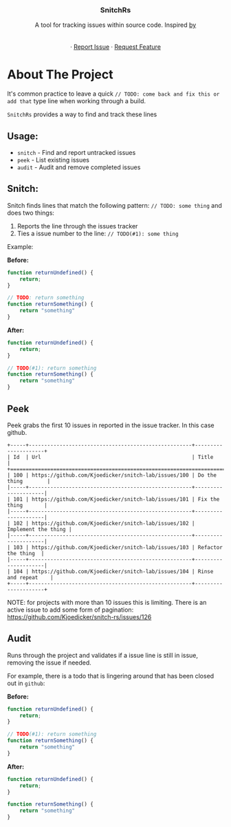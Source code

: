 <br />
<div align="center">
<h3 align="center">SnitchRs</h3>

  <p align="center">
    A tool for tracking issues within source code. Inspired <a href="https://github.com/tsoding/snitch#example-1">by</a>
    <br />
    <br />
    <br />
    <!-- <a href="https://github.com/github_username/repo_name">View Demo</a> -->
    ·
    <a href="https://github.com/kjoedicker/snitch-rs/issues">Report Issue</a>
    ·
    <a href="https://github.com/kjoedicker/snitch-rs/issues">Request Feature</a>
  </p>
</div>

<!-- ABOUT THE PROJECT -->
# About The Project

It's common practice to leave a quick `// TODO: come back and fix this or add that` type line when working through a build.

`SnitchRs` provides a way to find and track these lines


## Usage:
  * `snitch` - Find and report untracked issues
  * `peek`   - List existing issues
  * `audit`  - Audit and remove completed issues

## Snitch:
Snitch finds lines that match the following pattern: `// TODO: some thing`  and does two things:

1. Reports the line through the issues tracker
2. Ties a issue number to the line: `// TODO(#1): some thing`

Example:

**Before:**
```javascript
function returnUndefined() {
    return;
}

// TODO: return something
function returnSomething() {
    return "something"
}
```

**After:**
```javascript
function returnUndefined() {
    return;
}

// TODO(#1): return something
function returnSomething() {
    return "something"
}
```

## Peek
Peek grabs the first 10 issues in reported in the issue tracker. In this case github.

```
+-----+-----------------------------------------------------+---------------------+
| Id  | Url                                                 | Title               |
+=================================================================================+
| 100 | https://github.com/Kjoedicker/snitch-lab/issues/100 | Do the thing        |
|-----+-----------------------------------------------------+---------------------|
| 101 | https://github.com/Kjoedicker/snitch-lab/issues/101 | Fix the thing       |
|-----+-----------------------------------------------------+---------------------|
| 102 | https://github.com/Kjoedicker/snitch-lab/issues/102 | Implement the thing |
|-----+-----------------------------------------------------+---------------------|
| 103 | https://github.com/Kjoedicker/snitch-lab/issues/103 | Refactor the thing  |
|-----+-----------------------------------------------------+---------------------|
| 104 | https://github.com/Kjoedicker/snitch-lab/issues/104 | Rinse and repeat    |
+-----+-----------------------------------------------------+---------------------+
```

NOTE: for projects with more than 10 issues this is limiting. There is an active issue to add some form of pagination: https://github.com/Kjoedicker/snitch-rs/issues/126

## Audit
Runs through the project and validates if a issue line is still in issue, removing the issue if needed.

For example, there is a todo that is lingering around that has been closed out in `github`:

**Before:**
```javascript
function returnUndefined() {
    return;
}

// TODO(#1): return something
function returnSomething() {
    return "something"
}
```

**After:**
```javascript
function returnUndefined() {
    return;
}

function returnSomething() {
    return "something"
}
```
